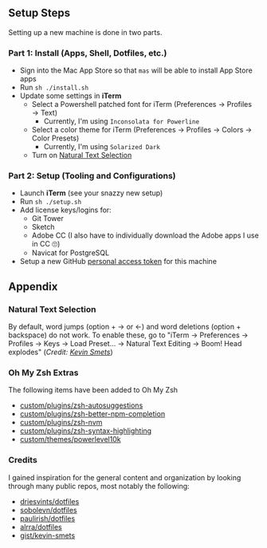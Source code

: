 ## Setup Steps

Setting up a new machine is done in two parts.

### Part 1: Install (Apps, Shell, Dotfiles, etc.)

-   Sign into the Mac App Store so that `mas` will be able to install App Store apps
-   Run `sh ./install.sh`
-   Update some settings in **iTerm**
    -   Select a Powershell patched font for iTerm (Preferences → Profiles → Text)
        -   Currently, I'm using `Inconsolata for Powerline`
    -   Select a color theme for iTerm (Preferences → Profiles → Colors → Color Presets)
        -   Currently, I'm using `Solarized Dark`
    -   Turn on [Natural Text Selection](#natural-text-selection)

### Part 2: Setup (Tooling and Configurations)

-   Launch **iTerm** (see your snazzy new setup)
-   Run `sh ./setup.sh`
-   Add license keys/logins for:
    -   Git Tower
    -   Sketch
    -   Adobe CC (I also have to individually download the Adobe apps I use in CC 🙄)
    -   Navicat for PostgreSQL
-   Setup a new GitHub [personal access token](https://github.com/settings/tokens) for this machine

## Appendix

### Natural Text Selection

By default, word jumps (option + → or ←) and word deletions (option + backspace) do not work. To enable these, go to "iTerm → Preferences → Profiles → Keys → Load Preset... → Natural Text Editing → Boom! Head explodes" (_Credit: [Kevin Smets](https://gist.github.com/kevin-smets/8568070)_)

### Oh My Zsh Extras

The following items have been added to Oh My Zsh

-   [custom/plugins/zsh-autosuggestions](https://github.com/zsh-users/zsh-autosuggestions)
-   [custom/plugins/zsh-better-npm-completion](https://github.com/lukechilds/zsh-better-npm-completion)
-   [custom/plugins/zsh-nvm](https://github.com/lukechilds/zsh-nvm)
-   [custom/plugins/zsh-syntax-highlighting](https://github.com/zsh-users/zsh-syntax-highlighting)
-   [custom/themes/powerlevel10k](https://github.com/romkatv/powerlevel10k)

### Credits

I gained inspiration for the general content and organization by looking through many public repos, most notably the following:

-   [driesvints/dotfiles](https://github.com/driesvints/dotfiles)
-   [sobolevn/dotfiles](https://github.com/sobolevn/dotfiles)
-   [paulirish/dotfiles](https://github.com/paulirish/dotfiles)
-   [alrra/dotfiles](https://github.com/alrra/dotfiles)
-   [gist/kevin-smets](https://gist.github.com/kevin-smets/8568070)
